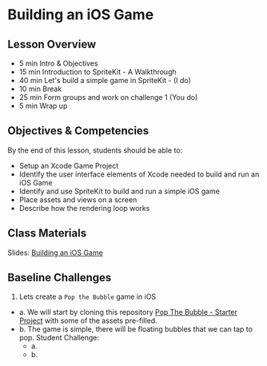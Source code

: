 # Building an iOS Game

## Lesson Overview
- 5 min Intro & Objectives
- 15 min Introduction to SpriteKit - A Walkthrough
- 40 min Let's build a simple game in SpriteKit - (I do)
- 10 min Break
- 25 min Form groups and work on challenge 1 (You do)
- 5 min Wrap up

## Objectives & Competencies
By the end of this lesson, students should be able to:

- Setup an Xcode Game Project
- Identify the user interface elements of Xcode needed to build and run an iOS Game
- Identify and use SpriteKit to build and run a simple iOS game
- Place assets and views on a screen
- Describe how the rendering loop works

## Class Materials

Slides:
[Building an iOS Game](https://docs.google.com/presentation/d/17AR52Hkqp1Lid4BohnvcHnZJ5cK3w1j7yusMJQkaRKI/edit?usp=sharing)

## Baseline Challenges

1. Lets create a `Pop the Bubble` game in iOS
  - a. We will start by cloning this repository [Pop The Bubble - Starter Project](https://github.com/Product-College-Labs/pop-the-bubble) with some of the assets pre-filled.
  - b. The game is simple, there will be floating bubbles that we can tap to pop.
  Student Challenge:
    - a.
    - b.
